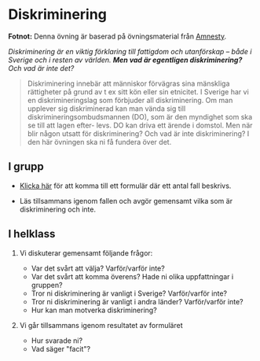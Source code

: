 # Diskriminering

**Fotnot:** Denna övning är baserad på övningsmaterial från [Amnesty](http://skola.amnesty.se/lektioner/manskliga-rattigheter/det-ar-val-diskriminering/).

*Diskriminering är en viktig förklaring till fattigdom och utanförskap – både i Sverige och i resten av världen. **Men vad är egentligen diskriminering?** Och vad är inte det?* 

> Diskriminering innebär att människor förvägras sina mänskliga rättigheter på grund av t ex sitt kön eller sin etnicitet. I Sverige har vi en diskrimineringslag som förbjuder all diskriminering. Om man upplever sig diskriminerad kan man vända sig till diskrimineringsombudsmannen (DO), som är den myndighet som ska se till att lagen efter- levs. DO kan driva ett ärende i domstol. Men när blir någon utsatt för diskriminering? Och vad är inte diskriminering? I den här övningen ska ni få fundera över det.


## I grupp

* [Klicka här](https://docs.google.com/forms/d/e/1FAIpQLSf-TO_MaEAxvYMbtStq0uHRNloA9nb7YJw3Tr11XpbMhAJ2tw/viewform?usp=sf_link) för att komma till ett formulär där ett antal fall beskrivs. 

* Läs tillsammans igenom fallen och avgör gemensamt vilka som är diskriminering och inte. 

## I helklass
1. Vi diskuterar gemensamt följande frågor:
	* Var det svårt att välja? Varför/varför inte?
	* Var det svårt att komma överens? Hade ni olika uppfattningar i gruppen?
	* Tror ni diskriminering är vanligt i Sverige? Varför/varför inte?
	* Tror ni diskriminering är vanligt i andra länder? Varför/varför inte? 
	* Hur kan man motverka diskriminering?

2. Vi går tillsammans igenom resultatet av formuläret
	* Hur svarade ni?
	* Vad säger "facit"?